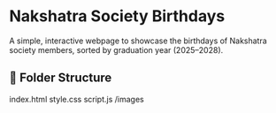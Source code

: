 # Nakshatra Society Birthdays

A simple, interactive webpage to showcase the birthdays of Nakshatra society members, sorted by graduation year (2025–2028).

## 📁 Folder Structure
index.html
style.css
script.js
/images

